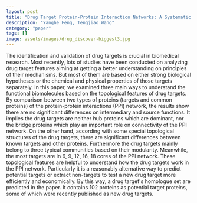```yaml
---
layout: post
title: "Drug Target Protein-Protein Interaction Networks: A Systematic Perspective"
description: "Yanghe Feng, Tengjiao Wang"
category: "paper"
tags: []
image: assets/images/drug_discover-biggest3.jpg
---
```


The identification and validation of drug targets is crucial in biomedical research. Most recently, lots of studies have been conducted on analyzing drug target features aiming at getting a better understanding on principles of their mechanisms. But most of them are based on either strong biological hypotheses or the chemical and physical properties of those targets separately. In this paper, we examined three main ways to understand the functional biomolecules based on the topological features of drug targets. By comparison between two types of proteins (targets and common proteins) of the protein-protein interactions (PPI) network, the results show there are no significant differences on intermediary and source functions. <!--excerpt--> 
It implies the drug targets are neither hub proteins which are dominant, nor the bridge proteins which play an important role on connectivity of the PPI network. On the other hand, according with some special topological structures of the drug targets, there are significant differences between known targets and other proteins. Furthermore the drug targets mainly belong to three typical communities based on their modularity. Meanwhile, the most targets are in 6, 9, 12, 16, 18 cores of the PPI network. These topological features are helpful to understand how the drug targets work in the PPI network. Particularly it is a reasonably alternative way to predict potential targets or extract non-targets to test a new drug target more efficiently and economically. By this way, a drug target's homologue set are predicted in the paper. It contains 102 proteins as potential target proteins, some of which were recently published as new drug targets.
